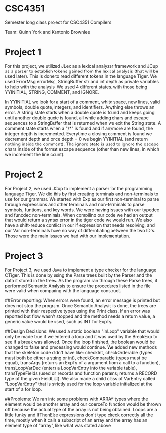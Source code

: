 # CSC4351
Semester long class project for CSC4351 Compilers

Team: Quinn York and Kantonio Brownlee

# Project 1
For this project, we utilized JLex as a lexical analyzer framework and JCup as a parser to establish tokens gained from the lexical analysis (that will be used later). This is done to read different tokens in the language Tiger. We used ErrorMsg errorMsg, StringBuffer str and int depth as private variables to help with the analysis. We used 4 different states, with those being YYINITIAL, STRING, COMMENT, and IGNORE. 

In YYINITIAL we look for a start of a comment, white space, new lines, valid symbols, double quote, integers, and identifiers. Anything else throws an error. A string state starts when a double quote is found and keeps going until another double quote is found, all while adding chars and escape sequences to a StringBuffer that is returned when we exit the String state. A comment state starts when a "/*" is found and if anymore are found, the integer depth is incremented. Everytime a closing comment is found we decrement depth and once depth = 0 we begin YYINITIAL (and return nothing inside the comment). The ignore state is used to ignore the escape chars inside of the format escape sequence (other than new lines, in which we increment the line count).

# Project 2
For Project 2, we used JCup to implement a parser for the programming language Tiger. We did this by first creating terminals and non-terminals to use for our grammar. We started with Exp as our first non-terminal to parse through expressions and other terminals and non-terminals to parse symbols, funtions, and key words. We were having issues with our typedec and funcdec non-terminals. When compiling our code we had an output that would return a syntax error in the tiger code we would run. We also have a shift-reduce conflict in our if expression that needs resolving, and our Var non-terminals have no way of differntiating between the two ID's. Those were the main issues we had with our implementation.  

# Project 3
For Project 3, we used Java to implement a type checker for the language CTiger. This is done by using the Parse trees built by the Parser and the data it stored in the trees. As the program ran through these Parse trees, it performed Semantic Analysis to ensure the procedures listed in the file were valid when comparing with the language construct. 

##Error reporting:
When errors were found, an error message is printed but does not stop the program. Once Semantic Analysis is done, the trees are printed with their respective types using the Print class. If an error was reported but flow wasn't stopped and the method needs a return value, a generic value would be used, such as INT for ExpTy.

##Design Decisions:
We used a static boolean "inLoop" variable that would only be made true if we entered a loop and it was used by the BreakExp to see if a break was allowed. Once the loop finished, the boolean would be changed to false and processing would continue. We added new methods that the skeleton code didn't have like:
checkInt, checkOrderable (types must both be either a string or int), checkComparable (types must be equal), transArgs (returns an ExpTy of a argument from a call to a function), transLoopVarDec (enters a LoopVarEntry into the variable table), transTypeFields (used on records and function params; returns a RECORD type of the given FieldList). We also made a child class of VarEntry called "LoopVarEntry" that is strictly used for the loop variable initialized at the start of a for loop.

##Problems:
We ran into some problems with ARRAY types where the element would be another array and our coerceTo function would be thrown off because the actual type of the array is not being obtained. Loops are a little funky and IfThenElse expressions don't type check correctly all the time, mostly when it calls a subscript of an array and the array has an element type of "array", like what was stated above.
